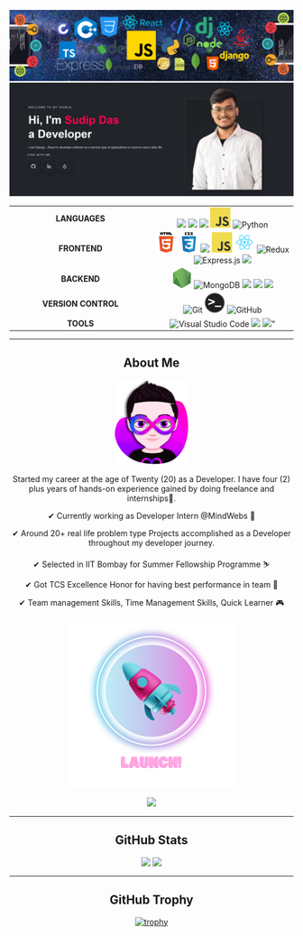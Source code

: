 <div align="center">
  
<p align="left">
  <img alt="" style="{max-height: 0px}" src="./assets/header.png">
  <img alt="" style="{max-height: 0px}" src="./assets/myself.jpg">
</p>

</div>

<table width="100%">  
<tr align="center">  
<td width="545"><strong>LANGUAGES</strong></td>  
<td width="466">
  	<img width="36px" src="https://img.icons8.com/color/96/000000/c-programming.png"/>
	<img width="36px"src="https://img.icons8.com/color/96/000000/c-plus-plus-logo.png"/>
    <img width="36px"  src="https://img.icons8.com/color/128/000000/java-coffee-cup-logo.png"/>
	<img alt="JavaScript" width="36px" src="https://raw.githubusercontent.com/github/explore/80688e429a7d4ef2fca1e82350fe8e3517d3494d/topics/javascript/javascript.png" />
	<img width="36px" src="https://img.icons8.com/color/48/000000/python.png" alt="Python"/>
	
</td>  
</tr>  
<tr align="center">  
<td width="50%"><strong>FRONTEND</strong></td>  
<td width="50%">
	 <img alt="HTML5" width="36px" src="https://raw.githubusercontent.com/github/explore/80688e429a7d4ef2fca1e82350fe8e3517d3494d/topics/html/html.png" />
	<img alt="CSS3" width="36px" src="https://raw.githubusercontent.com/github/explore/80688e429a7d4ef2fca1e82350fe8e3517d3494d/topics/css/css.png" />
    <img width="36px" src="https://img.icons8.com/color/96/000000/bootstrap.png"/>
	<img alt="JavaScript" width="36px" src="https://raw.githubusercontent.com/github/explore/80688e429a7d4ef2fca1e82350fe8e3517d3494d/topics/javascript/javascript.png" />
    <img width="36px" src="https://raw.githubusercontent.com/github/explore/80688e429a7d4ef2fca1e82350fe8e3517d3494d/topics/react/react.png" />
	<img alt="Redux" width="36px" src="https://img.icons8.com/color/48/000000/redux.png"/>
    <img alt="Express.js" width="36px" src="https://img.icons8.com/color/48/000000/js.png" />
	<img width="36px" src="https://img.icons8.com/color/48/000000/material-ui.png"/>
</td>  
</tr>  
<tr align="center">  
<td width="50%"><strong>BACKEND</strong></td>  
<td width="50%">
	<img alt="Node.js" width="36px" src="https://raw.githubusercontent.com/github/explore/80688e429a7d4ef2fca1e82350fe8e3517d3494d/topics/nodejs/nodejs.png" />
	<img alt="MongoDB" width="36px" src="https://img.icons8.com/color/48/000000/mongodb.png" />
	<img width="36px" src="https://img.icons8.com/nolan/64/mysql.png"/>
    <img width="36px"  src="https://img.icons8.com/color/48/000000/django.png"/>
    <img width="36px" src="https://img.icons8.com/color/48/000000/heroku.png"/>
</td>  
</tr>  
<tr align="center">  
<td width="50%"><strong>VERSION CONTROL</strong></td>  
<td width="50%">
   <img alt="Git" width="36px" src="https://img.icons8.com/color/64/000000/git.png"/>
	<img alt="Terminal" width="36px" src="https://raw.githubusercontent.com/github/explore/80688e429a7d4ef2fca1e82350fe8e3517d3494d/topics/terminal/terminal.png" />
    <img alt="GitHub" width="36px" src="https://img.icons8.com/bubbles/50/000000/github.png"/>
</td>  
</tr>  

<tr align="center">  
<td width="50%"><strong>TOOLS</strong></td>  
<td width="50%">
	<img alt="Visual Studio Code" width="36px" src="https://img.icons8.com/color/48/000000/visual-studio-code-2019.png"/>
    <img width="36px" src="https://img.icons8.com/color/48/000000/pycharm.png"/>
	<img width="36px" src="https://img.icons8.com/cute-clipart/64/000000/canva.png"/>"
</td>  
</tr> 
</table>

<hr/>
<div align="center">
	
## About Me

</div>

<div align="center">
<img width="130" height="150" src="./assets/about.png" />
  
Started my career at the age of Twenty (20) as a Developer. I have four (2) plus years of hands-on experience gained by doing freelance and internships🎉.

✔ Currently working as Developer Intern @MindWebs 🚀

✔ Around 20+ real life problem type Projects accomplished as a Developer throughout my developer journey.

✔ Selected in IIT Bombay for Summer Fellowship Programme ⛷️

✔ Got TCS Excellence Honor for having best performance in team 🎩

✔ Team management Skills, Time Management Skills, Quick Learner 🎮
 </div>
 
 
<!--  github views  -->
<div align="center">

  <a href="https://sudip.ml" target="_blank">
     <img height="300" src="./assets/launch.svg"/>
  </a>

  ![](https://komarev.com/ghpvc/?username=iconicsudip&color=blueviolet&label=PROFILE+VIEWS)

<hr/>
	
## GitHub Stats
	
<p>
  <img width="400px" src="https://github-readme-stats.vercel.app/api?username=iconicsudip&count_private=true&show_icons=true&theme=material-palenight&hide_border=true&bg_color=1F222E" />
  <img width="400px" src="https://github-readme-streak-stats.herokuapp.com/?user=iconicsudip&theme=material-palenight&hide_border=true&fire=C77800&ring=7C2AE8&background=1F222E" />
</p>
  

<hr/>

## GitHub Trophy

  [![trophy](https://github-profile-trophy.vercel.app/?username=iconicsudip&theme=onedark)](https://github.com/ryo-ma/github-profile-trophy)

</div>
